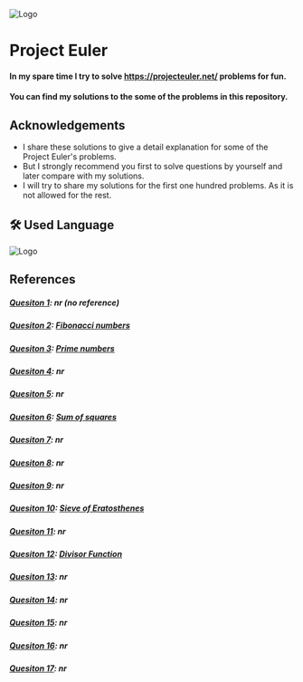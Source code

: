 
![Logo](https://projecteuler.net/images/clipart/euler_portrait.png)


# Project Euler

#### In my spare time I try to solve https://projecteuler.net/ problems for fun. 
#### You can find my solutions to the some of the problems in this repository. 
## Acknowledgements

* I share these solutions to give a detail explanation for some of the Project Euler's problems. 
* But I strongly recommend you first to solve questions by yourself and later compare with my solutions.
* I will try to share my solutions for the first one hundred problems. As it is not allowed for the rest.

## 🛠 Used Language
![Logo](https://www.python.org/static/img/python-logo.png)

## References
##### [Quesiton 1](https://github.com/mstft/ProjectEuler/blob/master/Question_1.py): nr (no reference)
##### [Quesiton 2](https://github.com/mstft/ProjectEuler/blob/master/Question_2.py): [Fibonacci numbers](https://en.wikipedia.org/wiki/Fibonacci_number)
##### [Quesiton 3](https://github.com/mstft/ProjectEuler/blob/master/Question_3.py): [Prime numbers](https://en.wikipedia.org/wiki/Prime_number)
##### [Quesiton 4](https://github.com/mstft/ProjectEuler/blob/master/Question_4.py): nr
##### [Quesiton 5](https://github.com/mstft/ProjectEuler/blob/master/Question_5.py): nr
##### [Quesiton 6](https://github.com/mstft/ProjectEuler/blob/master/Question_6.py): [Sum of squares](https://www.cuemath.com/algebra/sum-of-squares/)
##### [Quesiton 7](https://github.com/mstft/ProjectEuler/blob/master/Question_7.py): nr
##### [Quesiton 8](https://github.com/mstft/ProjectEuler/blob/master/Question_8.py): nr
##### [Quesiton 9](https://github.com/mstft/ProjectEuler/blob/master/Question_9.py): nr
##### [Quesiton 10](https://github.com/mstft/ProjectEuler/blob/master/Question_10.py): [Sieve of Eratosthenes](https://en.wikipedia.org/wiki/Sieve_of_Eratosthenes)
##### [Quesiton 11](https://github.com/mstft/ProjectEuler/blob/master/Question_11.py): nr
##### [Quesiton 12](https://github.com/mstft/ProjectEuler/blob/master/Question_12.py): [Divisor Function](https://en.wikipedia.org/wiki/Divisor_function)
##### [Quesiton 13](https://github.com/mstft/ProjectEuler/blob/master/Question_13.py): nr
##### [Quesiton 14](https://github.com/mstft/ProjectEuler/blob/master/Question_14.py): nr
##### [Quesiton 15](https://github.com/mstft/ProjectEuler/blob/master/Question_15.py): nr
##### [Quesiton 16](https://github.com/mstft/ProjectEuler/blob/master/Question_16.py): nr
##### [Quesiton 17](https://github.com/mstft/ProjectEuler/blob/master/Question_17.py): nr